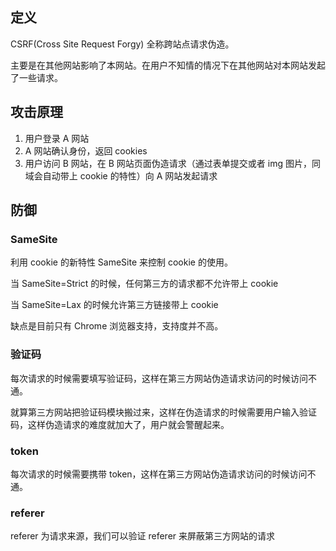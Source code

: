 ## 定义

CSRF(Cross Site Request Forgy) 全称跨站点请求伪造。

主要是在其他网站影响了本网站。在用户不知情的情况下在其他网站对本网站发起了一些请求。

## 攻击原理

1. 用户登录 A 网站
2. A 网站确认身份，返回 cookies
3. 用户访问 B 网站，在 B 网站页面伪造请求（通过表单提交或者 img 图片，同域会自动带上 cookie 的特性）向 A 网站发起请求

## 防御

### SameSite

利用 cookie 的新特性 SameSite 来控制 cookie 的使用。

当 SameSite=Strict 的时候，任何第三方的请求都不允许带上 cookie

当 SameSite=Lax 的时候允许第三方链接带上 cookie

缺点是目前只有 Chrome 浏览器支持，支持度并不高。

### 验证码

每次请求的时候需要填写验证码，这样在第三方网站伪造请求访问的时候访问不通。

就算第三方网站把验证码模块搬过来，这样在伪造请求的时候需要用户输入验证码，这样伪造请求的难度就加大了，用户就会警醒起来。

### token

每次请求的时候需要携带 token，这样在第三方网站伪造请求访问的时候访问不通。

### referer

referer 为请求来源，我们可以验证 referer 来屏蔽第三方网站的请求
